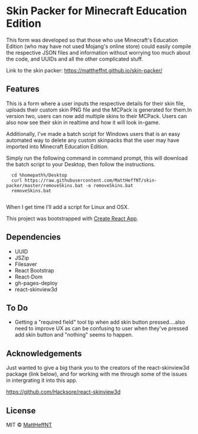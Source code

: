 # Skin Packer for Minecraft Education Edition

This form was developed so that those who use Minecraft's Education Edition (who may have not used Mojang's online store) could easily compile the respective JSON files and information without worrying too much about the code, and UUIDs and all the other complicated stuff.

Link to the skin packer: https://mattheffnt.github.io/skin-packer/

## Features

This is a form where a user inputs the respective details for their skin file, uploads their custom skin PNG file and the MCPack is generated for them.In version two, users can now add multiple skins to their MCPack. Users can also now see their skin in realtime and how it will look in-game.

Additionally, I've made a batch script for Windows users that is an easy automated way to delete any custom skinpacks that the user may have imported into Minecraft Education Edition.

Simply run the following command in command prompt, this will download the batch script to your Desktop, then follow the instructions.

```
  cd %homepath%/Desktop
  curl https://raw.githubusercontent.com/MattHeffNT/skin-packer/master/removeSkins.bat -o removeSkins.bat
  removeSkins.bat
  
```
  
 When I get time I'll add a script for Linux and OSX.

This project was bootstrapped with [Create React App](https://github.com/facebook/create-react-app).

## Dependencies

-   UUID
-   JSZip
-   Filesaver
-   React Bootstrap
-   React-Dom
-   gh-pages-deploy
-   react-skinview3d

## To Do

-   Getting a "required field" tool tip when add skin button pressed....also need to improve UX as can be confusing to user when they've pressed add skin button and "nothing" seems to happen.

## Acknowledgements

Just wanted to give a big thank you to the creators of the react-skinview3d package (link below), and for working with me through some of the issues in intergrating it into this app.

https://github.com/Hacksore/react-skinview3d

## License

MIT © [MattHeffNT](https://github.com/MattHeffNT)
